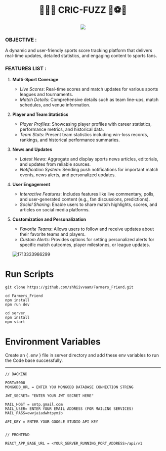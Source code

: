 <h1 align="center">🏀🏐🏑 CRIC-FUZZ 🏏⚽🏈</h1>

<div align="center"> <img src="https://github.com/suryapratap6521/Farmers_Friend/blob/main/src/assets/logo1.png?raw=true"></div>

### OBJECTIVE :

<p> A dynamic and user-friendly sports score tracking platform that delivers real-time updates, detailed statistics, and engaging content to sports fans. </p>

### FEATURES LIST :

1. **Multi-Sport Coverage**
   - _Live Scores_: Real-time scores and match updates for various sports leagues and tournaments.
   - _Match Details_: Comprehensive details such as team line-ups, match schedules, and venue information.
2. **Player and Team Statistics**
   - _Player Profiles_: Showcasing player profiles with career statistics, performance metrics, and historical data.
   - _Team Stats_: Present team statistics including win-loss records, rankings, and historical performance summaries.
3. **News and Updates**
   - _Latest News_: Aggregate and display sports news articles, editorials, and updates from reliable sources.
   - _Notification System_: Sending push notifications for important match events, news alerts, and personalized updates.
4. **User Engagement**
   - _Interactive Features_: Includes features like live commentary, polls, and user-generated content (e.g., fan discussions, predictions).
   - _Social Sharing_: Enable users to share match highlights, scores, and articles on social media platforms.
5. **Customization and Personalization**
   - _Favorite Teams_: Allows users to follow and receive updates about their favorite teams and players.
   - _Custom Alerts_: Provides options for setting personalized alerts for specific match outcomes, player milestones, or league updates.


   ![1713333986299](image/README/1713333986299.png)

# Run Scripts

```Terminal
git clone https://github.com/shhiivvaam/Farmers_Friend.git

cd Farmers_Friend
npm install
npm run dev

cd server
npm install
npm start
```

# Environment Variables

  Create an { .env } file in server directory and add these env variables to run the Code base successfully.

---

```Terminal
// BACKEND

PORT=5000
MONGODB_URL = ENTER YOU MONGODB DATABASE CONNECTION STRING

JWT_SECRET= "ENTER YOUR JWT SECRET HERE"

MAIL_HOST = smtp.gmail.com
MAIL_USER= ENTER YOUR EMAIL ADDRESS (FOR MAILING SERVICES)
MAIL_PASS=ewvjaiadwhtpymib

API_KEY = ENTER YOUR GOOGLE STUDIO API KEY


// FRONTEND

REACT_APP_BASE_URL = <YOUR_SERVER_RUNNING_PORT_ADDRESS>/api/v1
```

